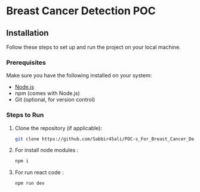 # Breast Cancer Detection POC

## Installation

Follow these steps to set up and run the project on your local machine.

### Prerequisites

Make sure you have the following installed on your system:
- [Node.js](https://nodejs.org/)
- npm (comes with Node.js)
- Git (optional, for version control)

### Steps to Run

1. Clone the repository (if applicable):
   ```bash
   git clone https://github.com/Sabbir45ali/POC-s_For_Breast_Cancer_Detection.git
   ```

2. For install node modules :
   ```bash
   npm i
   ```
3. For run react code :
   ```bash
   npm run dev
   ```

